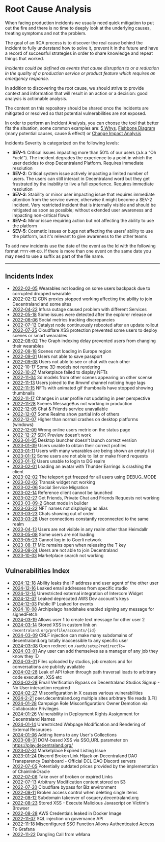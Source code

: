 # Root Cause Analysis

When facing production incidents we usually need quick mitigation to put out the fire and there is no time to deeply look at the underlying causes, treating symptoms and not the problem.

The goal of an RCA process is to discover the real cause behind the incident to fully understand how to solve it, prevent it in the future and have a record of successful strategies in order to share knowledge and repeat things that worked.

_Incidents could be defined as events that cause disruption to or a reduction in the quality of a production service or product feature which requires an emergency response._

In addition to discovering the root cause, we should strive to provide context and information that will result in an action or a decision: good analysis is actionable analysis.

The content on this repository should be shared once the incidents are mitigated or resolved so that potential vulnerabilities are not exposed.

In order to perform an Incident Analysis, you can choose the tool that better fits the situation, some common examples are: [5 Whys](https://en.wikipedia.org/wiki/Five_whys), [Fishbone Diagram](https://en.wikipedia.org/wiki/Ishikawa_diagram) (many potential causes, cause & effect) or [Change Impact Analysis](https://en.wikipedia.org/wiki/Change_impact_analysis)

Incidents Severity is categorized on the following levels:

- **SEV-1**: Critical issues impacting more than 50% of our users (a.k.a “Oh Fuck!”). The incident degrades the experience to a point in which the user decides to drop Decentraland Platform. Requires immediate resolution
- **SEV-2**: Critical system issue actively impacting a limited number of users. The users can still interact in Decentraland word but they get frustrated by the inability to live a full experience. Requires immediate resolution
- **SEV-3**: Stability or minor user impacting issue that requires immediate attention from the service owner, otherwise it might become a SEV-2 incident. Very restricted incident that is internally visible and should be mitigated as soon as possible; without extended user awareness and impacting non-critical flows
- **SEV-4**: Minor issue requiring action but not affecting the ability to use the platform
- **SEV-5**: Cosmetic issues or bugs not affecting the users’ ability to use the platform, but it's relevant to give awareness to the other teams

To add new incidents use the date of the event as the Id with the following format `YYYY-MM-DD`. If there is more than one event on the same date you may need to use a suffix as part of the file name.

---

## Incidents Index

- [2022-02-05](incidents/2022-02-05.md) Wearables not loading on some users backpack due to corrupted dropped wearable
- [2022-02-12](incidents/2022-02-12.md) CDN proxies stopped working affecting the ability to join Decentraland and some sites
- [2022-04-22](incidents/2022-04-22.md) Infura outage caused problem with different Services
- [2022-05-18](incidents/2022-05-18.md) Some issues were detected after the explorer release on
- [2022-06-06](incidents/2022-06-06.md) Social metrics tracking discrepancies
- [2022-07-12](incidents/2022-07-12.md) Catalyst node continuously rebooted after an update rollout
- [2022-07-25](incidents/2022-07-25.md) Cloudflare XSS protection prevented some users to deploy scenes or smart wearables
- [2022-08-02](incidents/2022-08-02.md) The Graph indexing delay prevented users from changing their wearables
- [2022-08-18](incidents/2022-08-18.md) Scenes not loading in Europe region
- [2022-09-01](incidents/2022-09-01.md) Users not able to save passport
- [2022-09-08](incidents/2022-09-08.md) Users not able to see or chat with each other
- [2022-10-17](incidents/2022-10-17.md) Some 3D models not rendering
- [2022-10-27](incidents/2022-10-27.md) Marketplace failed to display NFTs
- [2022-11-04](incidents/2022-11-04.md) 3d models from other scenes appearing on other scense
- [2022-11-13](incidents/2022-11-13.md) Users joined to the #mvmf channel noticing huge lags
- [2022-11-15](incidents/2022-11-15.md) NFTs with animated gif thumbnails have stopped showing thumbnails
- [2022-11-17](incidents/2022-11-17.md) Changes in user profile not updating in peer perspective
- [2022-11-28](incidents/2022-11-28.md) Scenes MessageBus not working in production
- [2022-12-05](incidents/2022-12-05-01.md) Chat & Friends service unavailable
- [2022-12-07](incidents/2022-12-07.md) Some Realms show partial info of others
- [2022-12-07](incidents/2022-12-07-2.md) Higher than normal crashes on desktop platforms (windows)
- [2022-12-09](incidents/2022-12-09.md) Wrong online users metric on the status page
- [2022-12-27](incidents/2022-12-27.md) SDK Preview doesn’t work
- [2023-01-05](incidents/2023-01-05.md) Desktop launcher doesn't launch correct version
- [2023-01-09](incidents/2023-01-09.md) Users unable to obtain their correct profiles
- [2023-01-11](incidents/2023-01-11.md) Users with many wearables are being shown an empty list
- [2023-01-12](incidents/2023-01-12.md) Some users are not able to list or make friend requests
- [2023-01-12](incidents/2023-01-12-2.md) Users unable to login to DG realm
- [2023-02-01](incidents/2023-02-01.md) Loading an avatar with Thunder Earrings is crashing the client
- [2023-02-02](incidents/2023-02-02.md) The teleport get freezed for all users using DEBUG_MODE
- [2023-02-02](incidents/2023-02-02-2.md) Transak widget not working
- [2023-02-06](incidents/2023-02-06.md) Social Service Migration
- [2023-02-14](incidents/2023-02-14.md) Reference client cannot be launched
- [2023-02-27](incidents/2023-02-27.md) Get Friends, Private Chat and Friends Requests not working
- [2023-03-09-2](incidents/2023-03-09-2.md) Ghost mode in builder
- [2023-03-22](incidents/2023-03-22.md) NFT names not displaying as alias
- [2023-03-23](incidents/2023-03-23.md) Chats showing out of order
- [2023-03-28](incidents/2023-03-28.md) User connections constantly reconnected to the same realm
- [2023-04-13](incidents/2023-04-13.md) Users are not visible in any realm other than Heimdallr
- [2023-05-08](incidents/2023-05-08.md) Some users are not loading
- [2023-05-23](incidents/2023-05-23.md) Cannot log in to Goerli network
- [2023-08-17](incidents/2023-08-17.md) Mic remains open when releasing the T key
- [2023-08-24](incidents/2023-08-24.md) Users are not able to join Decentraland
- [2023-10-03](incidents/2023-10-03.md) Marketplace search not working

## Vulnerabilities Index

- [2024-12-18](vulnerabilities/2024-12-18.md) Ability leaks the IP address and user agent of the other user
- [2024-12-16](vulnerabilities/2024-12-16.md) Leaked email addresses from specific studio
- [2024-12-14](vulnerabilities/2024-12-14.md) Unrestricted external integration of Intercom Widget
- [2024-12-07](vulnerabilities/2024-12-07.md) Leaked deprecated AWS Dev account's keys
- [2024-12-03](vulnerabilities/2024-12-03.md) Public IP Leaked for events
- [2024-10-08](vulnerabilities/2024-10-08.md) Archipelago handshake enabled signing any message for signedFetch
- [2024-03-19](vulnerabilities/2024-03-19.md) Allows user 1 to create text message for other user 2
- [2024-03-14](vulnerabilities/2024-03-14.md) Stored XSS in custom link on `decentraland.org/profile/accounts/{id}`
- [2024-03-09](vulnerabilities/2024-03-09.md) CRLF injection can make many subdomains of decentraland.org totally inaccessible to any specific user
- [2024-03-08](vulnerabilities/2024-03-08.md) Open redirect on `/auth/setup?redirectTo=`
- [2024-03-01](vulnerabilities/2024-03-01-2.md) Any user can add themselves as a manager of any job they know they ID
- [2024-03-01](vulnerabilities/2024-03-01.md) Files uploaded by studios, job creators and for conversations are publicly available
- [2024-02-28](vulnerabilities/2024-02-28-2.md) Leak of API token through path traversal leads to arbitrary code execution, XSS etc
- [2024-02-28](vulnerabilities/2024-02-28.md) Email Verification Bypass on Decentraland Studios Signup - No User interaction required
- [2024-02-27](vulnerabilities/2024-02-27.md) Misconfiguration in X causes various vulnerabilities
- [2024-2-21](vulnerabilities/2024-02-21.md) peer.decentraland.org multiple sites arbitrary file reads [LFI]
- [2024-01-28](vulnerabilities/2024-01-28.md) Campaign Role Misconfiguration: Owner Demotion via Collaborator Privileges
- [2024-01-26](vulnerabilities/2024-01-26.md) Vulnerability in Deployment Rights Assignment for Decentraland Names
- [2024-01-14](vulnerabilities/2024-01-14.md) Unrestricted Webpage Modification and Rendering of External Resources
- [2024-01-06](vulnerabilities/2024-01-06.md) Adding Items to any User's Collections
- [2023-08-31](vulnerabilities/2023-08-31.md) DOM-based XSS via SSO_URL parameter on https://play.decentraland.org/
- [2023-07-31](vulnerabilities/2023-07-31.md) Marketplace Expired Listing Issue
- [2023-01-24](vulnerabilities/2023-01-24.md) Discord Broken Link Hijack on Decentraland DAO Transparency Dashboard - Official DCL DAO Discord servers
- [2022-07-05](vulnerabilities/2022-07-05.md) Potentially outdated prices provided by the implementation of ChainlinkOracle
- [2022-07-06](vulnerabilities/2022-07-06.md) Take over of broken or expired Links
- [2022-07-13](vulnerabilities/2022-07-13.md) Arbitrary Modification content stored on S3
- [2022-07-20](vulnerabilities/2022-07-20.md) Cloudflare bypass for Biz environment
- [2022-08-11](vulnerabilities/2022-08-11.md) Broken access control when deleting single items
- [2022-08-12](vulnerabilities/2022-08-12.md) Subdomain takeover of osquery.decentraland.org
- [2022-08-23](vulnerabilities/2022-08-23.md) Stored XSS - Execute Malicious Javascript on Victim's Browser
- [2022-08-28](vulnerabilities/2022-08-28.md) AWS Credentials leaked in Docker Image
- [2022-11-07](vulnerabilities/2022-11-07.md) SQL injection on governance API
- [2022-11-18](vulnerabilities/2022-11-18.md) Misconfigured SSO Function Allows Authenticated Access To Grafana
- [2022-11-22](vulnerabilities/2022-11-22.md) Dangling Call from wMana
